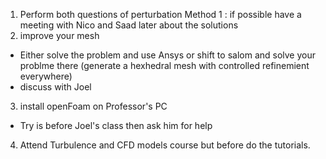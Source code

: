 1) Perform both questions of perturbation Method 1 : if possible have a meeting with Nico and Saad later about the solutions
2) improve your mesh 
 - Either solve the problem and use Ansys or shift to salom and solve your problme there (generate a hexhedral mesh with controlled refinemient everywhere)
- discuss with Joel
3) install openFoam on Professor's PC
- Try is before Joel's class then ask him for help
4) Attend Turbulence and CFD models course but before do the tutorials. 
